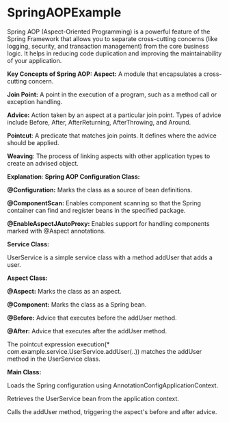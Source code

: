 # SpringAOPExample
Spring AOP (Aspect-Oriented Programming) is a powerful feature of the Spring Framework that allows you to separate cross-cutting concerns (like logging, security, and transaction management) from the core business logic. It helps in reducing code duplication and improving the maintainability of your application.

**Key Concepts of Spring AOP:**
**Aspect:** A module that encapsulates a cross-cutting concern.

**Join Point:** A point in the execution of a program, such as a method call or exception handling.

**Advice:** Action taken by an aspect at a particular join point. Types of advice include Before, After, AfterReturning, AfterThrowing, and Around.

**Pointcut**: A predicate that matches join points. It defines where the advice should be applied.

**Weaving**: The process of linking aspects with other application types to create an advised object.



**Explanation**:
**Spring AOP Configuration Class:**

**@Configuration:** Marks the class as a source of bean definitions.

**@ComponentScan:** Enables component scanning so that the Spring container can find and register beans in the specified package.

**@EnableAspectJAutoProxy:** Enables support for handling components marked with @Aspect annotations.

**Service Class:**

UserService is a simple service class with a method addUser that adds a user.

**Aspect Class:**

**@Aspect:** Marks the class as an aspect.

**@Component:** Marks the class as a Spring bean.

**@Before:** Advice that executes before the addUser method.

**@After:** Advice that executes after the addUser method.

The pointcut expression execution(* com.example.service.UserService.addUser(..)) matches the addUser method in the UserService class.

**Main Class:**

Loads the Spring configuration using AnnotationConfigApplicationContext.

Retrieves the UserService bean from the application context.

Calls the addUser method, triggering the aspect's before and after advice.
